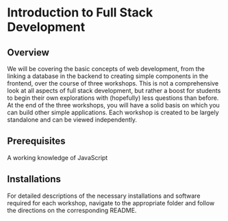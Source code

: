 # Introduction to Full Stack Development

## Overview
We will be covering the basic concepts of web development, from the linking a database in the backend to creating simple components in the frontend, over the course of three workshops. This is not a comprehensive look at all aspects of full stack development, but rather a boost for students to begin their own explorations with (hopefully) less questions than before. At the end of the three workshops, you will have a solid basis on which you can build other simple applications. Each workshop is created to be largely standalone and can be viewed independently.

## Prerequisites
A working knowledge of JavaScript

## Installations
For detailed descriptions of the necessary installations and software required for each workshop, navigate to the appropriate folder and follow the directions on the corresponding README.
